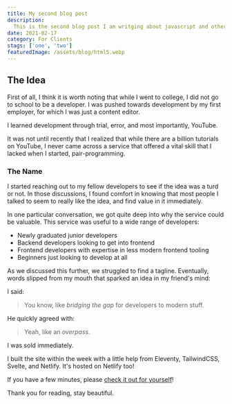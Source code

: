 ```yaml
---
title: My second blog post
description:
  This is the second blog post I am writging about javascript and other interesting topics that I will commit on github. This should always be a little longer to read.
date: 2021-02-17
category: For Clients
stags: ['one', 'two']
featuredImage: /assets/blog/html5.webp
---
```


## The Idea

First of all, I think it is worth noting that while I went to college, I did not go to school to be a developer. I was pushed towards development by my first employer, for which I was just a content editor.

I learned development through trial, error, and most importantly, YouTube.

It was not until recently that I realized that while there are a billion tutorials on YouTube, I never came across a service that offered a vital skill that I lacked when I started, pair-programming.

### The Name

I started reaching out to my fellow developers to see if the idea was a turd or not. In those discussions, I found comfort in knowing that most people I talked to seem to really like the idea, and find value in it immediately.

In one particular conversation, we got quite deep into why the service could be valuable. This service was useful to a wide range of developers:

- Newly graduated junior developers
- Backend developers looking to get into frontend
- Frontend developers with expertise in less modern frontend tooling
- Beginners just looking to develop at all

As we discussed this further, we struggled to find a tagline. Eventually, words slipped from my mouth that sparked an idea in my friend's mind:

I said:

> You know, like *bridging the gap* for developers to modern stuff.

He quickly agreed with:

> Yeah, like an *overpass*.

I was sold immediately.

I built the site within the week with a little help from Eleventy, TailwindCSS, Svelte, and Netlify. It's hosted on Netlify too!

If you have a few minutes, please [check it out for yourself](https://overpass.mattwaler.com)!

Thank you for reading, stay beautiful.